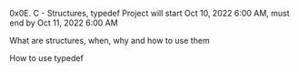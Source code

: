 0x0E. C - Structures, typedef
Project will start Oct 10, 2022 6:00 AM, must end by Oct 11, 2022 6:00 AM

What are structures, when, why and how to use them

How to use typedef
